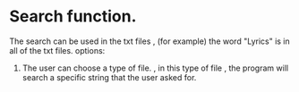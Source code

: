 # Search function.
The search can be used in the txt files , (for example) the word  "Lyrics" is in all of the txt files.
options:
1) The user can choose a type of file. , in this type of file , the program will search a specific string that the user asked for.
